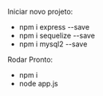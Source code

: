 Iniciar novo projeto:
- npm i express --save
- npm i sequelize --save
- npm i mysql2 --save

Rodar Pronto:
- npm i
- node app.js